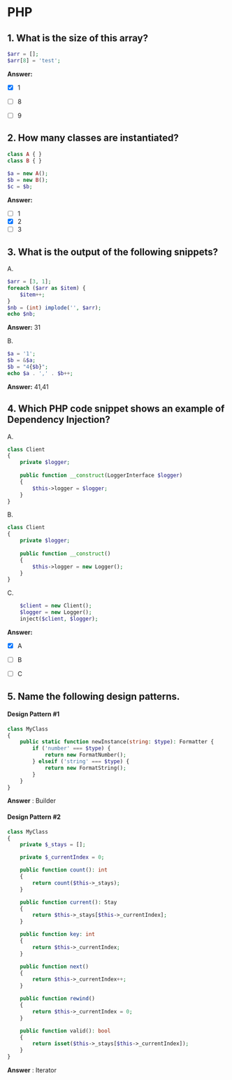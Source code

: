 # PHP

## 1. What is the size of this array? 
```php
$arr = []; 
$arr[8] = 'test';
```

**Answer:** 
  - [x] 1 
  - [ ] 8 
  - [ ] 9


## 2. How many classes are instantiated?
```php
class A { }
class B { }
              
$a = new A(); 
$b = new B();
$c = $b;
```

**Answer:**
  - [ ] 1
  - [x] 2
  - [ ] 3

## 3. What is the output of the following snippets?

A.
```php 
$arr = [3, 1];
foreach ($arr as $item) {
    $item++;
}
$nb = (int) implode('', $arr);
echo $nb;
```

**Answer:** 31

B.
```php
$a = '1';
$b = &$a;
$b = "4{$b}";
echo $a . ',' . $b++;
```

**Answer:** 41,41

## 4. Which PHP code snippet shows an example of Dependency Injection?

A.
```php
class Client 
{
    private $logger;
    
    public function __construct(LoggerInterface $logger)
    {
        $this->logger = $logger;
    }
}
```

B.
```php
class Client 
{
    private $logger;
    
    public function __construct()
    {
        $this->logger = new Logger();
    }
}
```

C.
```php
    $client = new Client();
    $logger = new Logger();
    inject($client, $logger);
```

**Answer:**
  - [x] A
  - [ ] B
  - [ ] C


## 5. Name the following design patterns.

#### Design Pattern #1

```php
class MyClass 
{
    public static function newInstance(string: $type): Formatter {
        if ('number' === $type) {
            return new FormatNumber();
        } elseif ('string' === $type) {
            return new FormatString();
        }
    }
}
```
   
**Answer** : Builder
   
#### Design Pattern #2   

```php
class MyClass 
{
    private $_stays = [];

    private $_currentIndex = 0;

    public function count(): int
    {
        return count($this->_stays);
    }

    public function current(): Stay
    {
        return $this->_stays[$this->_currentIndex];
    }

    public function key: int
    {
        return $this->_currentIndex;
    }

    public function next()
    {
        return $this->_currentIndex++;
    }

    public function rewind()
    {
        return $this->_currentIndex = 0;
    }

    public function valid(): bool
    {
        return isset($this->_stays[$this->_currentIndex]);
    }
}
```

**Answer** : Iterator

